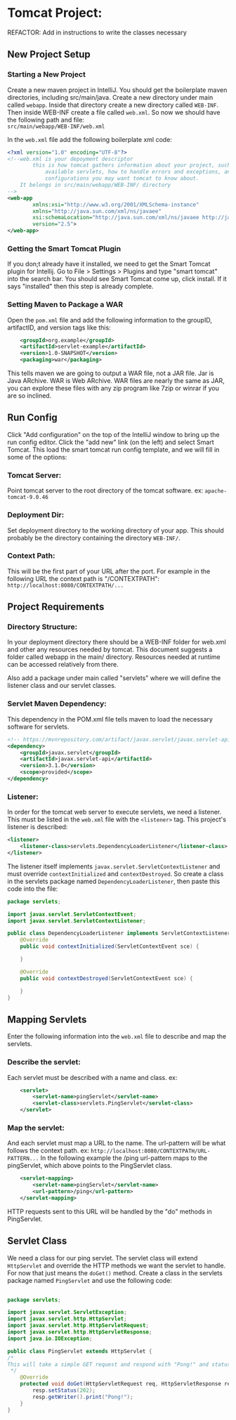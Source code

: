 # Tomcat Project:
REFACTOR: Add in instructions to write the classes necessary

## New Project Setup
### Starting a New Project
Create a new maven project in IntelliJ. You should get the boilerplate maven directories, including src/main/java. Create a new directory under main called `webapp`. Inside that directory create a new directory called `WEB-INF`. Then inside WEB-INF create a file called `web.xml`. So now we should have the following path and file:  
`src/main/webapp/WEB-INF/web.xml`
  
In the `web.xml` file add the following boilerplate xml code:
```xml
<?xml version="1.0" encoding="UTF-8"?>
<!--web.xml is your depoyment descriptor
        this is how tomcat gathers information about your project, such as welcome files,
            available servlets, how to handle errors and exceptions, and other various
            configurations you may want tomcat to know about.
    It belongs in src/main/webapp/WEB-INF/ directory
-->
<web-app
        xmlns:xsi="http://www.w3.org/2001/XMLSchema-instance"
        xmlns="http://java.sun.com/xml/ns/javaee"
        xsi:schemaLocation="http://java.sun.com/xml/ns/javaee http://java.sun.com/xml/ns/javaee/web-app_2_5.xsd"
        version="2.5">
</web-app>
```
### Getting the Smart Tomcat Plugin
If you don;t already have it installed, we need to get the Smart Tomcat plugin for Intellij. Go to File > Settings > Plugins and type "smart tomcat" into the search bar. You should see Smart Tomcat come up, click install. If it says "installed" then this step is already complete.

### Setting Maven to Package a WAR
Open the `pom.xml` file and add the following information to the groupID, artifactID, and version tags like this:
```xml
    <groupId>org.example</groupId>
    <artifactId>servlet-example</artifactId>
    <version>1.0-SNAPSHOT</version>
    <packaging>war</packaging>
```
This tells maven we are going to output a WAR file, not a JAR file. Jar is Java ARchive. WAR is Web ARchive. WAR files are nearly the same as JAR, you can explore these files with any zip program like 7zip or winrar if you are so inclined.

## Run Config
Click "Add configuration" on the top of the IntelliJ window to bring up the run config editor. Click the "add new" link (on the left) and select Smart Tomcat. This load the smart tomcat run config template, and we will fill in some of the options:

### Tomcat Server:
Point tomcat server to the root directory of the tomcat software. ex: 
`apache-tomcat-9.0.46`
### Deployment Dir:
Set deployment directory to the working directory of your app. This should probably 
be the directory containing the directory `WEB-INF/`.
### Context Path:
This will be the first part of your URL after the port. For example in the following URL the context path is "/CONTEXTPATH": `http://localhost:8080/CONTEXTPATH/...`

## Project Requirements
### Directory Structure:
In your deployment directory there should be a WEB-INF folder for web.xml and other any 
resources needed by tomcat. This document suggests a folder called webapp 
in the main/ directory. Resources needed at runtime can be accessed relatively from there.  

Also add a package under main called "servlets" where we will define the listener class and our servlet classes.


### Servlet Maven Dependency:
This dependency in the POM.xml file tells maven to load the necessary software for servlets.
```xml
<!-- https://mvnrepository.com/artifact/javax.servlet/javax.servlet-api -->
<dependency>
    <groupId>javax.servlet</groupId>
    <artifactId>javax.servlet-api</artifactId>
    <version>3.1.0</version>
    <scope>provided</scope>
</dependency>
```


### Listener:
In order for the tomcat web server to execute servlets, we need a listener. 
This must be listed in the `web.xml` file with the `<listener>` tag. 
This project's listener is described:
```xml
<listener>
    <listener-class>servlets.DependencyLoaderListener</listener-class>
</listener>
```

The listener itself implements `javax.servlet.ServletContextListener` and must 
override `contextInitialized` and `contextDestroyed`.
So create a class in the servlets package named `DependencyLoaderListener`, then paste this code into the file:
```java
package servlets;

import javax.servlet.ServletContextEvent;
import javax.servlet.ServletContextListener;

public class DependencyLoaderListener implements ServletContextListener {
    @Override
    public void contextInitialized(ServletContextEvent sce) {

    }

    @Override
    public void contextDestroyed(ServletContextEvent sce) {

    }
}
```

## Mapping Servlets
Enter the following information into the `web.xml` file to describe and map the servlets.
### Describe the servlet:
Each servlet must be described with a name and class. ex: 
```xml
    <servlet>
        <servlet-name>pingServlet</servlet-name>
        <servlet-class>servlets.PingServlet</servlet-class>
    </servlet>
```

### Map the servlet:
And each servlet must map a URL to the name. The url-pattern will be what follows 
the context path. ex: `http://localhost:8080/CONTEXTPATH/URL-PATTERN...`
In the following example the /ping url-pattern maps to the pingServlet, which above 
points to the PingServlet class. 
```xml
    <servlet-mapping>
        <servlet-name>pingServlet</servlet-name>
        <url-pattern>/ping</url-pattern>
    </servlet-mapping>
```
HTTP requests sent to this URL will be handled by the "do" methods in PingServlet.  

## Servlet Class
We need a class for our ping servlet. The servlet class will extend `HttpServlet` and override the HTTP methods we want the servlet to handle. For now that just means the `doGet()` method. Create a class in the servlets package named `PingServlet` and use the following code:

```java
   
package servlets;

import javax.servlet.ServletException;
import javax.servlet.http.HttpServlet;
import javax.servlet.http.HttpServletRequest;
import javax.servlet.http.HttpServletResponse;
import java.io.IOException;

public class PingServlet extends HttpServlet {
/*
This will take a simple GET request and respond with "Pong!" and status 202, indicating the request was accepted.
 */
    @Override
    protected void doGet(HttpServletRequest req, HttpServletResponse resp) throws ServletException, IOException {
        resp.setStatus(202);
        resp.getWriter().print("Pong!");
    }
}
```
